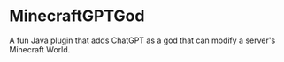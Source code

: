 # MinecraftGPTGod
A fun Java plugin that adds ChatGPT as a god that can modify a server's Minecraft World.
